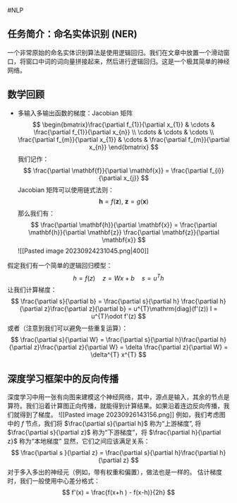 #NLP 

## 任务简介：命名实体识别 (NER)
一个非常原始的命名实体识别算法是使用逻辑回归。我们在文章中放置一个滑动窗口，将窗口中词的词向量拼接起来，然后进行逻辑回归。这是一个极其简单的神经网络。

## 数学回顾
- 多输入多输出函数的梯度：Jacobian 矩阵
$$
\begin{bmatrix}\frac{\partial f_{1}}{\partial x_{1}} & \cdots & \frac{\partial f_{1}}{\partial x_{n}}  \\  \cdots  & \cdots & \cdots   \\  \frac{\partial f_{m}}{\partial x_{1}} & \cdots & \frac{\partial f_{m}}{\partial x_{n}} \end{bmatrix}
$$
我们记作：
$$
\frac{\partial \mathbf{f}}{\partial \mathbf{x}} = \frac{\partial f_{i}}{\partial x_{j}}
$$
Jacobian 矩阵可以使用链式法则：
$$
\mathbf{h} = f(\mathbf{z}), \ \mathbf{z } = g(\mathbf{x})
$$
那么我们有：
$$
\frac{\partial \mathbf{h}}{\partial \mathbf{x}} = \frac{\partial \mathbf{h}}{\partial \mathbf{z}} \frac{\partial \mathbf{z}}{\partial \mathbf{x}}
$$
![[Pasted image 20230924231045.png|400]]

假定我们有一个简单的逻辑回归模型：
$$
h = f(z)\quad z = Wx + b \quad s = u^{T}h 
$$
让我们计算梯度：
$$
\frac{\partial s}{\partial b} = \frac{\partial s}{\partial h} \frac{\partial h}{\partial z}\frac{\partial z}{\partial b} = u^{T}\mathrm{diag}(f'(z)) I = u^{T}\odot f'(z)
$$
或者（注意到我们可以避免一些重复运算）：
$$
\frac{\partial s}{\partial W} = \frac{\partial s}{\partial h}\frac{\partial h}{\partial z}\frac{\partial z}{\partial W} = \delta \frac{\partial z}{\partial W} = \delta^{T} x^{T} 
$$

## 深度学习框架中的反向传播
深度学习中用一张有向图来建模这个神经网络，其中，源点是输入，其余的节点是算符。我们沿着计算图正向传播，就能得到计算结果。如果沿着连边反向传播，我们就得到了梯度。
![[Pasted image 20230926143156.png]]
例如，我们考虑图中的 $f$ 节点，我们将 $\frac{\partial s}{\partial h}$ 称为“上游梯度”, 将 $\frac{\partial s}{\partial z}$ 称为“下游梯度”，将 $\frac{\partial h}{\partial z}$ 称为“本地梯度”
显然，它们之间应该满足关系：
$$
\frac{\partial s }{\partial z} = \frac{\partial s}{\partial h}\frac{\partial h}{\partial z}
$$
对于多入多出的神经元（例如，带有权重和偏置），做法也是一样的。
估计梯度时，我们一般使用中心差分格式：
$$
f'(x) = \frac{f(x+h ) - f(x-h)}{2h}
$$




